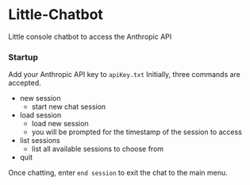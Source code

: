 # Little-Chatbot
Little console chatbot to access the Anthropic API

### Startup
Add your Anthropic API key to `apiKey.txt`
Initially, three commands are accepted.
- new session
    - start new chat session
- load session
    - load new session
    - you will be prompted for the timestamp of the session to access
- list sessions
    - list all available sessions to choose from
- quit

Once chatting, enter `end session` to exit the chat to the main menu. 

